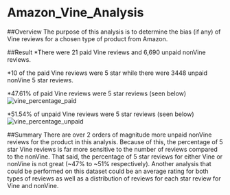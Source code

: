 # Amazon_Vine_Analysis

##Overview
The purpose of this analysis is to determine the bias (if any) of Vine reviews for a chosen type of product from Amazon.


##Result
*There were 21 paid Vine reviews and 6,690 unpaid nonVine reviews.

*10 of the paid Vine reviews were 5 star while there were 3448 unpaid nonVine 5 star reviews.

*47.61% of paid Vine reviews were 5 star reviews (seen below)
![vine_percentage_paid](https://user-images.githubusercontent.com/91761393/163727111-4ffa40b4-a0cb-417d-bfa5-f36cb144fae3.png)

*51.54% of unpaid Vine reviews were 5 star reviews (seen below)
![vine_percentage_unpaid](https://user-images.githubusercontent.com/91761393/163727161-fd7c220a-9409-48a0-85c5-e740c579cb09.png)


##Summary 
There are over 2 orders of magnitude more unpaid nonVine reviews for the product in this analysis. Because of this, the percentage of 5 star Vine reviews is far more sensitive to the number of reviews compared to the nonVine. That said, the percentage of 5 star reviews for either Vine or nonVine is not great (~47% to ~51% respectively). Another analysis that could be performed on this dataset could be an average rating for both types of reviews as well as a distribution of reviews for each star review for Vine and nonVine. 
